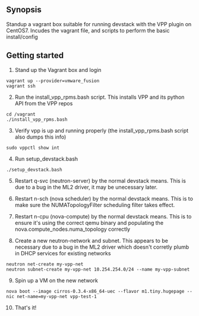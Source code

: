 ## Synopsis

Standup a vagrant box suitable for running devstack with the VPP plugin on CentOS7. Incudes the vagrant file, and scripts to perform the basic install/config

## Getting started

1. Stand up the Vagrant box and login
```
vagrant up --provider=vmware_fusion
vagrant ssh
```

2. Run the install_vpp_rpms.bash script. This installs VPP and its python API from the VPP repos
```
cd /vagrant
./install_vpp_rpms.bash
```

3. Verify vpp is up and running properly (the install_vpp_rpms.bash script also dumps this info)
```
sudo vppctl show int
```

4. Run setup_devstack.bash
```
./setup_devstack.bash
```

5. Restart q-svc (neutron-server) by the normal devstack means. This is due to a bug in the ML2 driver, it may be unecessary later.

6. Restart n-sch (nova scheduler) by the normal devstack means. This is to make sure the NUMATopologyFilter scheduling filter takes effect.

7. Restart n-cpu (nova-compute) by the normal devstack means. This is to ensure it's using the correct qemu binary and populating the nova.compute_nodes.numa_topology correctly

8. Create a new neutron-network and subnet. This appears to be necessary due to a bug in the ML2 driver which doesn't corretly plumb in DHCP services for existing networks
```
neutron net-create my-vpp-net
neutron subnet-create my-vpp-net 10.254.254.0/24 --name my-vpp-subnet
```

9. Spin up a VM on the new network
```
nova boot --image cirros-0.3.4-x86_64-uec --flavor m1.tiny.hugepage --nic net-name=my-vpp-net vpp-test-1
```

10. That's it!
